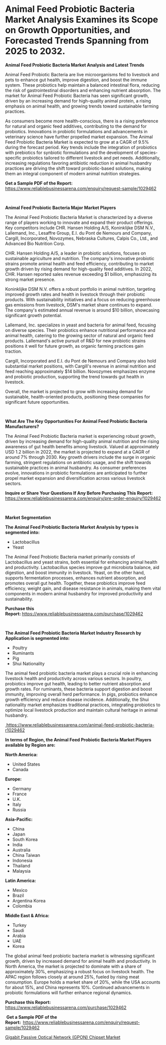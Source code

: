 <p><h1>Animal Feed Probiotic Bacteria Market Analysis Examines its Scope on Growth Opportunities, and Forecasted Trends Spanning from 2025 to 2032.</h1></p><p><strong>Animal Feed Probiotic Bacteria Market Analysis and Latest Trends</strong></p>
<p><p>Animal Feed Probiotic Bacteria are live microorganisms fed to livestock and pets to enhance gut health, improve digestion, and boost the immune system. These probiotics help maintain a balanced intestinal flora, reducing the risk of gastrointestinal disorders and enhancing nutrient absorption. The market for Animal Feed Probiotic Bacteria has seen significant growth, driven by an increasing demand for high-quality animal protein, a rising emphasis on animal health, and growing trends toward sustainable farming practices.</p><p>As consumers become more health-conscious, there is a rising preference for natural and organic feed additives, contributing to the demand for probiotics. Innovations in probiotic formulations and advancements in veterinary science have further propelled market expansion. The Animal Feed Probiotic Bacteria Market is expected to grow at a CAGR of 9.5% during the forecast period. Key trends include the integration of probiotics with prebiotics for synbiotic formulations and the development of species-specific probiotics tailored to different livestock and pet needs. Additionally, increasing regulations favoring antibiotic reduction in animal husbandry practices are driving the shift toward probiotic-based solutions, making them an integral component of modern animal nutrition strategies.</p></p>
<p><strong>Get a Sample PDF of the Report:&nbsp;</strong> <a href="https://www.reliablebusinessarena.com/enquiry/request-sample/1029462?utm_campaign=3091&utm_medium=2&utm_source=Github&utm_content=ia&utm_term=21032025&utm_id=animal-feed-probiotic-bacteria">https://www.reliablebusinessarena.com/enquiry/request-sample/1029462</a></p>
<p>&nbsp;</p>
<p><strong>Animal Feed Probiotic Bacteria Major Market Players</strong></p>
<p><p>The Animal Feed Probiotic Bacteria Market is characterized by a diverse range of players working to innovate and expand their product offerings. Key competitors include CHR. Hansen Holding A/S, Koninklijke DSM N.V., Lallemand, Inc., Lesaffre Group, E.I. du Pont de Nemours and Company, Cargill, Incorporated, Novozymes, Nebraska Cultures, Calpis Co., Ltd., and Advanced Bio Nutrition Corp.</p><p>CHR. Hansen Holding A/S, a leader in probiotic solutions, focuses on sustainable agriculture and nutrition. The company's innovative probiotic strains promote animal health and feed efficiency, contributing to market growth driven by rising demand for high-quality feed additives. In 2022, CHR. Hansen reported sales revenue exceeding $1 billion, emphasizing its strong market presence.</p><p>Koninklijke DSM N.V. offers a robust portfolio in animal nutrition, targeting improved growth rates and health in livestock through their probiotic products. With sustainability initiatives and a focus on reducing greenhouse gas emissions from livestock, DSM's market share continues to expand. The company's estimated annual revenue is around $10 billion, showcasing significant growth potential.</p><p>Lallemand, Inc. specializes in yeast and bacteria for animal feed, focusing on diverse species. Their probiotics enhance nutritional performance and animal health, catering to the growing sector of natural and organic feed products. Lallemand's active pursuit of R&D for new probiotic strains positions it well for future growth, as organic farming practices gain traction.</p><p>Cargill, Incorporated and E.I. du Pont de Nemours and Company also hold substantial market positions, with Cargill's revenue in animal nutrition and feed reaching approximately $14 billion. Novozymes emphasizes enzyme and probiotic production, supporting the trend towards gut health in livestock.</p><p>Overall, the market is projected to grow with increasing demand for sustainable, health-oriented products, positioning these companies for significant future opportunities.</p></p>
<p>&nbsp;</p>
<p><strong>What Are The Key Opportunities For Animal Feed Probiotic Bacteria Manufacturers?</strong></p>
<p><p>The Animal Feed Probiotic Bacteria market is experiencing robust growth, driven by increasing demand for high-quality animal nutrition and the rising awareness of gut health benefits among livestock. Valued at approximately USD 1.2 billion in 2022, the market is projected to expand at a CAGR of around 7% through 2030. Key growth drivers include the surge in organic farming, stringent regulations on antibiotic usage, and the shift towards sustainable practices in animal husbandry. As consumer preferences evolve, innovations in probiotic formulations are anticipated to further propel market expansion and diversification across various livestock sectors.</p></p>
<p><strong>Inquire or Share Your Questions If Any Before Purchasing This Report:</strong> <a href="https://www.reliablebusinessarena.com/enquiry/pre-order-enquiry/1029462?utm_campaign=3091&utm_medium=2&utm_source=Github&utm_content=ia&utm_term=21032025&utm_id=animal-feed-probiotic-bacteria">https://www.reliablebusinessarena.com/enquiry/pre-order-enquiry/1029462</a></p>
<p>&nbsp;</p>
<p><strong>Market Segmentation</strong></p>
<p><strong>The Animal Feed Probiotic Bacteria Market Analysis by types is segmented into:</strong></p>
<p><ul><li>Lactobacillus</li><li>Yeast</li></ul></p>
<p><p>The Animal Feed Probiotic Bacteria market primarily consists of Lactobacillus and yeast strains, both essential for enhancing animal health and productivity. Lactobacillus species improve gut microbiota balance, aid digestion, and boost immunity in livestock. Yeast, on the other hand, supports fermentation processes, enhances nutrient absorption, and promotes overall gut health. Together, these probiotics improve feed efficiency, weight gain, and disease resistance in animals, making them vital components in modern animal husbandry for improved productivity and sustainability.</p></p>
<p><strong>Purchase this Report:&nbsp;</strong><a href="https://www.reliablebusinessarena.com/purchase/1029462?utm_campaign=3091&utm_medium=2&utm_source=Github&utm_content=ia&utm_term=21032025&utm_id=animal-feed-probiotic-bacteria">https://www.reliablebusinessarena.com/purchase/1029462</a></p>
<p>&nbsp;</p>
<p><strong>The Animal Feed Probiotic Bacteria Market Industry Research by Application is segmented into:</strong></p>
<p><ul><li>Poultry</li><li>Ruminants</li><li>Pig</li><li>Shui Nationality</li></ul></p>
<p><p>The animal feed probiotic bacteria market plays a crucial role in enhancing livestock health and productivity across various sectors. In poultry, probiotics improve gut health, leading to better nutrient absorption and growth rates. For ruminants, these bacteria support digestion and boost immunity, improving overall herd performance. In pigs, probiotics enhance growth efficiency and reduce disease incidence. Additionally, the Shui nationality market emphasizes traditional practices, integrating probiotics to optimize local livestock production and maintain cultural heritage in animal husbandry.</p></p>
<p><a href="https://www.reliablebusinessarena.com/animal-feed-probiotic-bacteria-r1029462?utm_campaign=3091&utm_medium=2&utm_source=Github&utm_content=ia&utm_term=21032025&utm_id=animal-feed-probiotic-bacteria">&nbsp;https://www.reliablebusinessarena.com/animal-feed-probiotic-bacteria-r1029462</a></p>
<p><strong>In terms of Region, the Animal Feed Probiotic Bacteria Market Players available by Region are:</strong></p>
<p>
    <p> <strong> North America: </strong>
        <ul>
            <li>United States</li>
            <li>Canada</li>
        </ul>
        </p> 
    <p> <strong> Europe: </strong>
        <ul>
            <li>Germany</li>
            <li>France</li>
            <li>U.K.</li>
            <li>Italy</li>
            <li>Russia</li>
        </ul>
        </p> 
    <p> <strong> Asia-Pacific: </strong>
        <ul>
            <li>China</li>
            <li>Japan</li>
            <li>South Korea</li>
            <li>India</li>
            <li>Australia</li>
            <li>China Taiwan</li>
            <li>Indonesia</li>
            <li>Thailand</li>
            <li>Malaysia</li>
        </ul>
        </p> 
    <p> <strong> Latin America: </strong>
        <ul>
            <li>Mexico</li>
            <li>Brazil</li>
            <li>Argentina Korea</li>
            <li>Colombia</li>
        </ul>
        </p> 
    <p> <strong> Middle East & Africa: </strong>
        <ul>
            <li>Turkey</li>
            <li>Saudi</li>
            <li>Arabia</li>
            <li>UAE</li>
            <li>Korea</li>
        </ul>
    </p>
    </p>
<p><p>The global animal feed probiotic bacteria market is witnessing significant growth, driven by increased demand for animal health and productivity. In North America, the market is projected to dominate with a share of approximately 30%, emphasizing a robust focus on livestock health. The APAC region follows closely at around 25%, fueled by rising meat consumption. Europe holds a market share of 20%, while the USA accounts for about 15%, and China represents 10%. Continued advancements in probiotic formulations will further enhance regional dynamics.</p></p>
<p><strong>Purchase this Report: </strong><a href="https://www.reliablebusinessarena.com/purchase/1029462?utm_campaign=3091&utm_medium=2&utm_source=Github&utm_content=ia&utm_term=21032025&utm_id=animal-feed-probiotic-bacteria">https://www.reliablebusinessarena.com/purchase/1029462</a></p>
<p>&nbsp;<strong>Get a Sample PDF of the Report:&nbsp;&nbsp;</strong><a href="https://www.reliablebusinessarena.com/enquiry/request-sample/1029462?utm_campaign=3091&utm_medium=2&utm_source=Github&utm_content=ia&utm_term=21032025&utm_id=animal-feed-probiotic-bacteria">https://www.reliablebusinessarena.com/enquiry/request-sample/1029462</a></p>
<p><strong></strong></p>
<p><p><a href="https://github.com/knipsfilip8f/Market-Research-Report-List-1/blob/main/gigabit-passive-optical-network-gpon-chipset-market.md?utm_campaign=3091&utm_medium=2&utm_source=Github&utm_content=ia&utm_term=21032025&utm_id=animal-feed-probiotic-bacteria">Gigabit Passive Optical Network (GPON) Chipset Market</a></p></p>